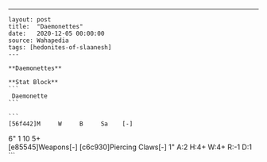 ---
    layout: post
    title:  "Daemonettes"
    date:   2020-12-05 00:00:00
    source: Wahapedia
    tags: [hedonites-of-slaanesh]
    ---
    
    **Daemonettes**
    
    **Stat Block**
    ```
     Daemonette
    ```
    
    ```
    [56f442]M     W     B     Sa    [-]
6"    1     10    5+    
[e85545]Weapons[-]
[c6c930]Piercing Claws[-]
1"     A:2    H:4+   W:4+   R:-1   D:1   
    ```
    
    
    